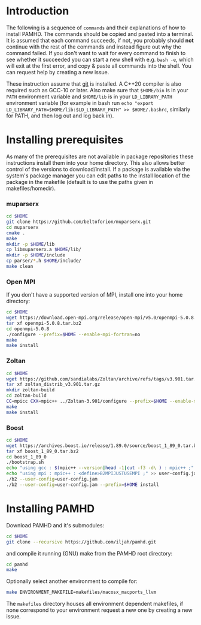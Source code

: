 # Introduction

The following is a sequence of `commands` and their explanations of how to install PAMHD. The commands should be copied and pasted into a terminal. It is assumed that each command succeeds, if not, you probably should **not** continue with the rest of the commands and instead figure out why the command failed. If you don't want to wait for every command to finish to see whether it succeeded you can start a new shell with e.g. `bash -e`, which will exit at the first error, and copy & paste all commands into the shell. You can request help by creating a new issue.

These instruction assume that [git](http://git-scm.com) is installed. A C++20 compiler is also required such as GCC-10 or later. Also make sure that `$HOME/bin` is in your `PATH` environment variable and `$HOME/lib` is in your `LD_LIBRARY_PATH` environment variable (for example in bash run `echo "export LD_LIBRARY_PATH=$HOME/lib:$LD_LIBRARY_PATH" >> $HOME/.bashrc`, similarly for PATH, and then log out and log back in).

# Installing prerequisites

As many of the prerequisites are not available in package repositories these instructions install them into your home directory. This also allows better control of the versions to download/install. If a package is available via the system's package manager you can edit paths to the install location of the package in the makefile (default is to use the paths given in makefiles/homedir).

### muparserx
```bash
cd $HOME
git clone https://github.com/beltoforion/muparserx.git
cd muparserx
cmake .
make
mkdir -p $HOME/lib
cp libmuparserx.a $HOME/lib/
mkdir -p $HOME/include
cp parser/*.h $HOME/include/
make clean
```

### Open MPI
If you don't have a supported version of MPI, install one into your home directory:

```bash
cd $HOME
wget https://download.open-mpi.org/release/open-mpi/v5.0/openmpi-5.0.8.tar.bz2
tar xf openmpi-5.0.8.tar.bz2
cd openmpi-5.0.8
./configure --prefix=$HOME --enable-mpi-fortran=no
make
make install
```

### Zoltan
```bash
cd $HOME
wget https://github.com/sandialabs/Zoltan/archive/refs/tags/v3.901.tar.gz -O zoltan_distrib_v3.901.tar.gz
tar xf zoltan_distrib_v3.901.tar.gz
mkdir zoltan-build
cd zoltan-build
CC=mpicc CXX=mpic++ ../Zoltan-3.901/configure --prefix=$HOME --enable-mpi --with-mpi-compilers --with-gnumake --with-id-type=ullong
make
make install
```

### Boost
```bash
cd $HOME
wget https://archives.boost.io/release/1.89.0/source/boost_1_89_0.tar.bz2
tar xf boost_1_89_0.tar.bz2
cd boost_1_89_0
./bootstrap.sh
echo "using gcc : $(mpic++ --version|head -1|cut -f3 -d\ ) : mpic++ ;" >> user-config.jam
echo "using mpi : mpic++ : <define>B2MPIJUSTUSEMPI ;" >> user-config.jam
./b2 --user-config=user-config.jam
./b2 --user-config=user-config.jam --prefix=$HOME install
```

# Installing PAMHD

Download PAMHD and it's submodules:
```bash
cd $HOME
git clone --recursive https://github.com/iljah/pamhd.git
```

and compile it running (GNU) make from the PAMHD root directory:
```bash
cd pamhd
make
```

Optionally select another environment to compile for:
```bash
make ENVIRONMENT_MAKEFILE=makefiles/macosx_macports_llvm
```

The `makefiles` directory houses all environment dependent makefiles, if none correspond to your environment request a new one by creating a new issue.
